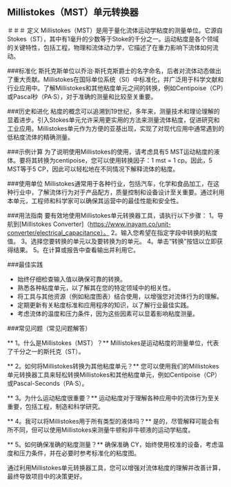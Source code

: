 ## Millistokes（MST）单元转换器

＃＃＃ 定义
Millistokes（MST）是用于量化流体运动学粘度的测量单位。它源自Stokes（ST），其中有1毫升的少数等于Stoke的千分之一。运动粘度是各个领域的关键特性，包括工程，物理和流体动力学，它描述了在重力影响下流体如何流动。

###标准化
斯托克斯单位以乔治·斯托克斯爵士的名字命名，后者对流体动态做出了重大贡献。Millistokes在国际单位系统（SI）中标准化，并广泛用于科学文献和行业应用中。了解Millistokes和其他粘度单元之间的转换，例如Centipoise（CP）或Pascal秒（PA·S），对于准确的测量和比较至关重要。

###历史和进化
粘度的概念可以追溯到19世纪，多年来，测量技术和理论理解的显着进步。引入Stokes单元允许采用更实用的方法来测量流体粘度，促进研究和工业应用。Millistokes单元作为方便的亚基出现，实现了对现代应用中通常遇到的低粘度流体的精确测量。

###示例计算
为了说明使用Millistokes的使用，请考虑具有5 MST运动粘度的液体。要将其转换为centipoise，您可以使用转换因子：1 mst = 1 cp。因此，5 MST等于5 CP，因此可以轻松地在不同情况下解释流体的粘度。

###使用单位
Millistokes通常用于各种行业，包括汽车，化学和食品加工，在这种行业中，了解流体行为对于产品配方，质量控制和设备设计至关重要。通过利用本单元，工程师和科学家可以确保其运营中的最佳性能和安全性。

###用法指南
要有效地使用Millistokes单元转换器工具，请执行以下步骤：
1。导航到[Millistokes Converter]（https://www.inayam.co/unit-converter/electrical_capacitance）。
2。输入您希望在指定字段中转换的粘度值。
3。选择您要转换的单元以及要转换为的单元。
4。单击“转换”按钮以立即获得结果。
5。在计算或报告中查看输出并利用它。

###最佳实践
- 始终仔细检查输入值以确保可靠的转换。
- 熟悉各种粘度单元，以了解其在您的特定领域中的相关性。
- 将工具与其他资源（例如粘度图表）结合使用，以增强您对流体行为的理解。
- 定期更新有关粘度标准和应用程序的知识，以了解行业最佳实践。
- 考虑流体的温度和压力条件，因为这些因素可以显着影响粘度测量。

###常见问题（常见问题解答）

** 1。什么是Millistokes（MST）？**
Millistokes是运动粘度的测量单位，代表了千分之一的斯托克（ST）。

** 2。如何将Millistokes转换为其他粘度单元？**
您可以使用我们的Millistokes单元转换器工具来轻松转换Millistokes和其他粘度单元，例如Centipoise（CP）或Pascal-Seconds（PA·S）。

** 3。为什么运动粘度很重要？**
运动粘度对于理解各种应用中的流体行为至关重要，包括工程，制造和科学研究。

** 4。我可以将Millistokes用于所有类型的液体吗？**
是的，尽管解释可能会有所不同，但可以使用Millistokes来测量牛顿和非牛顿液的运动学粘度。

** 5。如何确保准确的粘度测量？**
确保准确 CY，始终使用校准的设备，考虑温度和压力条件，并在必要时参考标准化的粘度图。

通过利用Millistokes单元转换器工具，您可以增强对流体粘度的理解并改善计算，最终导致项目中的决策更好。